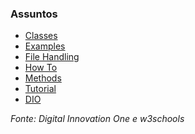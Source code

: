 ### Assuntos
* [Classes](https://github.com/Tati-Ramos/Java/tree/main/Java/src/classes)
* [Examples](https://github.com/Tati-Ramos/Java/tree/main/Java/src/examples)
* [File Handling](https://github.com/Tati-Ramos/Java/tree/main/Java/src/filehandling)
* [How To](https://github.com/Tati-Ramos/Java/tree/main/Java/src/howto)
* [Methods](https://github.com/Tati-Ramos/Java/tree/main/Java/src/methods)
* [Tutorial](https://github.com/Tati-Ramos/Java/tree/main/Java/src/tutorial)
* [DIO](https://github.com/Tati-Ramos/Java/tree/main/Java/src/digital/innovation/one)

_Fonte: 
Digital Innovation One e_
_w3schools_



